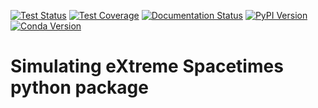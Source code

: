[![Test Status](https://github.com/sxs-collaboration/sxs/workflows/tests/badge.svg)](https://github.com/sxs-collaboration/sxs/actions)
[![Test Coverage](https://codecov.io/gh/sxs-collaboration/sxs/branch/master/graph/badge.svg)](https://codecov.io/gh/sxs-collaboration/sxs)
[![Documentation Status](https://readthedocs.org/projects/sxs/badge/?version=latest)](https://sxs.readthedocs.io/en/latest/?badge=latest)
[![PyPI Version](https://img.shields.io/pypi/v/sxs?color=)](https://pypi.org/project/sxs/)
[![Conda Version](https://img.shields.io/conda/vn/conda-forge/sxs.svg?color=)](https://anaconda.org/conda-forge/sxs)


# Simulating eXtreme Spacetimes python package

